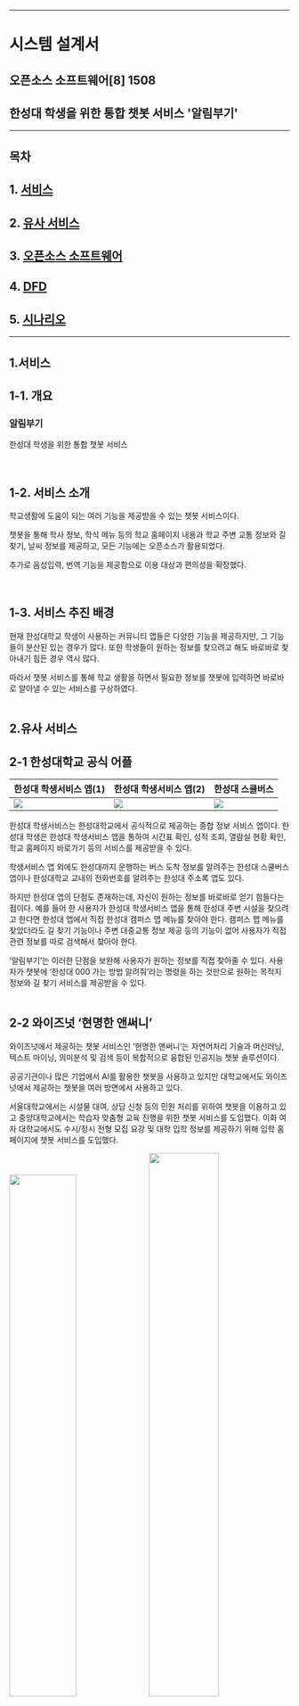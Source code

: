 
<hr>


# 시스템 설계서

## 오픈소스 소프트웨어[8] 1508 
## 한성대 학생을 위한 통합 챗봇 서비스 '알림부기'


<hr>

## 목차

## 1. [서비스](#1서비스) 

## 2. [유사 서비스](#2유사-서비스)

## 3. [오픈소스 소프트웨어](#3오픈소스-소프트웨어)  

## 4. [DFD](#4dfd)  

## 5. [시나리오](#5시나리오)  


<hr>



## 1.서비스

## 1-1. 개요

### 알림부기  
한성대 학생을 위한 통합 챗봇 서비스 



</br>

## 1-2. 서비스 소개

학교생활에 도움이 되는 여러 기능을 제공받을 수 있는 챗봇 서비스이다.

챗봇을 통해 학사 정보, 학식 메뉴 등의 학교 홈페이지 내용과 학교 주변 교통 정보와 길 찾기, 날씨 정보를 제공하고, 모든 기능에는 오픈소스가 활용되었다.

추가로 음성입력, 번역 기능을 제공함으로 이용 대상과 편의성을 확장했다.

</br>

## 1-3. 서비스 추진 배경
 현재 한성대학교 학생이 사용하는 커뮤니티 앱들은 다양한 기능을 제공하지만, 그 기능들이 분산된 있는 경우가 많다. 또한 학생들이 원하는 정보를 찾으려고 해도 바로바로 찾아내기 힘든 경우 역시 많다.


 따라서 챗봇 서비스를 통해 학교 생활을 하면서 필요한 정보를 챗봇에 입력하면 바로바로 알아낼 수 있는 서비스를 구상하였다. 
</br>
</br>

## 2.유사 서비스
## 2-1 한성대학교 공식 어플

|한성대 학생서비스 앱(1)|한성대 학생서비스 앱(2)|한성대 스쿨버스|
|---|---|---|
|<img src="media/hansung main.png">|<img src="media/hansung menu.png">|<img src="media/hansung bus.jpeg">|


한성대 학생서비스는 한성대학교에서 공식적으로 제공하는 종합 정보 서비스 앱이다. 한성대 학생은 한성대 학생서비스 앱을 통하여 시간표 확인, 성적 조회, 열람실 현황 확인, 학교 홈페이지 바로가기 등의 서비스를 제공받을 수 있다.


학생서비스 앱 외에도 한성대까지 운행하는 버스 도착 정보를 알려주는 한성대 스쿨버스 앱이나 한성대학교 교내의 전화번호를 알려주는 한성대 주소록 앱도 있다.


하지만 한성대 앱의 단점도 존재하는데, 자신이 원하는 정보를 바로바로 얻기 힘들다는 점이다. 예를 들어 한 사용자가 한성대 학생서비스 앱을 통해 한성대 주변 시설을 찾으려고 한다면 한성대 앱에서 직접 한성대 캠퍼스 맵 메뉴를 찾아야 한다. 캠퍼스 맵 메뉴를 찾았더라도 길 찾기 기능이나 주변 대중교통 정보 제공 등의 기능이 없어 사용자가 직접 관련 정보를 따로 검색해서 찾아야 한다.

‘알림부기’는 이러한 단점을 보완해 사용자가 원하는 정보를 직접 찾아줄 수 있다. 사용자가 챗봇에 ‘한성대 000 가는 방법 알려줘’라는 명령을 하는 것만으로 원하는 목적지 정보와 길 찾기 서비스를 제공받을 수 있다.
</br>
</br>

## 2-2 와이즈넛 ‘현명한 앤써니’

와이즈넛에서 제공하는 챗봇 서비스인 ‘현명한 앤써니’는 자연어처리 기술과 머신러닝, 텍스트 마이닝, 의미분석 및 검색 등이 복합적으로 융합된 인공지능 챗봇 솔루션이다. 


공공기관이나 많은 기업에서 AI를 활용한 챗봇을 사용하고 있지만 대학교에서도 와이즈넛에서 제공하는 챗봇을 여러 방면에서 사용하고 있다.


서울대학교에서는 시설물 대여, 상담 신청 등의 민원 처리를 위하여 챗봇을 이용하고 있고 중앙대학교에서는 학습자 맞춤형 교육 진행을 위한 챗봇 서비스를 도입했다. 이화 여자 대학교에서도 수시/정시 전형 모집 요강 및 대학 입학 정보를 제공하기 위해 입학 홈페이지에 챗봇 서비스를 도입했다.

<img src="media/chat1.png" width="49%">
<img src="media/chat2.jpg" width="50%">

</br></br>

## 3.오픈소스 소프트웨어

## </br>3-1. __React Native__
### React Native란?

React Native는 페이스북이 개발한 오픈 소스 모바일 애플리케이션 프레임워크이다.

### React Native 선정 이유

React Native는 React의 선언형 UI 프레임워크를 iOS 및 Android에 제공한다. React Native를 사용하면 기본 UI 컨트롤을 사용하고 기본 플랫폼에 대한 전체 액세스 권한을 갖는다.
### React Native의 특징

* React를 사용하면 대화형 UI를 쉽게 만들 수 있다. 선언적 보기를 사용하면 코드를 더 쉽게 예측할 수 있고 디버깅 할 수 있다. 
* 자바스크립트에 대한 변경 사항은 네이티브 앱을 재구축하지 않고도 라이브로 로드할 수 있다.
* 상태를 관리하는 캡슐화된 구성 요소를 만든 다음 복잡한 UI를 만들도록 구성합니다. 
* iOS, Android 및 기타 플랫폼에서 코드를 재사용할 수 있다.

### LICENSE

MIT License

<hr>
## </br>3-2. KoChat

#### 조사자: 박수훈

### Kochat이란?

Kochat은 한국어 전용 오픈소스 목적지향 챗봇 프레임워크이다. <br>
목적지향 챗봇은 일정 관리, 호텔/식당/항공권 등의 예약, 음악 듣기 등 명령 전달, 콜센터 상담 등과 같은 특정된 목적을 달성하기 위해 사용되는 챗봇을 말한다.

### Kochat을 선정한 이유 

초보자가 연구자들의 소스 코드를 활용하여 챗봇을 만들 때, 각각의 모듈을 구현하는 것은 어려우며, 이러한 모듈을 연결하여 파이프라인을 형성하는 것도 많은 전문성을 요한다.


따라서 이들이 목적지향 챗봇을 구현할 때는 직접 모든 모듈을 구현하기보다는 챗봇 빌더나 오픈소스 프레임워크를 활용하는 것이 일반적이다.


이 중 챗봇 빌더의 경우, 대부분 과금 정책을 적용하고 있기 때문에 무료로 목적지향 챗봇을 개발하려면 오픈소스 프레임워크를 이용해야 한다. 현재까지 몇몇 오픈소스가 출시되었지만 주로 영어를 위주로 개발되어 왔고, 한국어를 처리하기 위해서는 복잡한 과정을 거쳐야만 한다.


Kochat은 오픈소스 챗봇 개발 프레임워크이기 때문에 머신러닝 개발자라면 누구나 무료로 한국어 챗봇을 개발할 수 있다.  또한 Kochat은 일반인을 타깃으로한 챗봇빌더보다는 개발자를 타깃으로한 프레임워크로 프레임워크에 본인만의 모델을 추가할 수 있고, Loss 함수를 바꾸거나 새로운 기능을 첨가할 수 있다. 


이에 따라, 한국어 전용 목적지향 챗봇 프레임워크인 Kochat을 사용하게 되었다.

### Kochat 프레임워크에 대해

Kochat 은 데이터세트, 임베딩, 인텐트, 폴백, 엔티티, 슬롯필링+API, 시각화 등의 모듈로 구성된다.

- 데이터 세트 모듈


  사용자의 입력 데이터를 전처리하기 위한 모듈이다. 사용자로부터 문장이 입력되면 네이버 맞춤 검사기를 이용하여 오탈자를 교정한 뒤, 품사를 기반으로 토큰화를 진행한다.
- 임베딩 모듈 <br>
  데이터 전처리 이후에 임베딩 모듈을 통해 워드 임베딩을 수행한다.
- 인텐트 모듈 <br>
  사용자 발화의 의도를 파악하기 위해 사용된다.
- 폴백 모듈 <br>
  정해진 도메인 이외의 문장이 입력된 경우, “잘 모르겠어요.”와 같은 문장을 반환하여 대화가 지정된 도메인 안에서 진행되게 유도한다.
- 엔티티 모듈 <br>
  문장 내에 존재하는 개체명을 인식하기 위해 사용된다. 예를 들어 “수요일 부산 날씨 어때?”라는 문장이 주어지면, ‘수요일’을 날짜(DATE)로, ‘부산’을 장소(LOCATION)로 인식한다.
- 슬롯필링 + API 모듈 <br>
  슬롯필링은 목적지향 챗봇 구현 시 주로 이용되는 기법이다. 먼저 인텐트 모듈을 통해 슬롯을 고르고, 엔티티 모듈을 통해 해당 슬롯을 채운다. 마지막으로 API 를 호출하여 사용자에게 정보를 제공할 수 있다. 예를 들어, 사용자가 “수요일 부산 날씨 어때?”라는 문장을 입력하면 인텐트 모듈은 이 문장을 날씨에 관련된 문장으로 분류하여 여러 슬롯 중, 날씨 API 를 호출하기 위한 슬롯을 선택한다.
- 시각화 모듈 <br>
  사용자는 별도의 설정 없이 여러 가지 시각화 자료를 제공받을 수 있다.
- 사용자 인터페이스
  사용자는 아래와 같이 사용하기 쉬운 인터페이스를 통해 자신만의 챗봇을 구축할 수 있다.

  출처: 고현웅 외 2명. (2021). Kochat: 한국어 목적지향 챗봇 프레임워크. ACK 2021 학술발표회 논문집, 28(2), pp. 596-599.

> 오픈소스 소스코드와 문서: https://github.com/hyunwoongko/kochat

    Copyright 2020 Hyunwoong Ko.
    
    Licensed under the Apache License, Version 2.0 (the "License");
    you may not use this file except in compliance with the License.
    You may obtain a copy of the License at
    
    http://www.apache.org/licenses/LICENSE-2.0
    
    Unless required by applicable law or agreed to in writing, software
    distributed under the License is distributed on an "AS IS" BASIS,
    WITHOUT WARRANTIES OR CONDITIONS OF ANY KIND, either express or implied.
    See the License for the specific language governing permissions and
    limitations under the License.

<hr>
## </br>3-3. __Kospeech(STT)__
#### 조사자: 박태범

https://github.com/sooftware/kospeech

### STT란?

음성인식(Speech Recognition)이란 사람이 말하는 음성 언어를 컴퓨터가 해석해 그 내용을 문자데이터로 전환하는 처리를 말하며 STT(Speech-to-Text)라고도 한다.

### STT 핵심 요소 기술

STT를 위한 데이터에는 크게 음향학적 관점과 언어학점 관점으로 볼 수 있다. 음향학점 관점은 말하는 이, 공간, 노이즈 등의 환경적인 데이터가 주를 이루고 언어학적 관점에서는 어휘, 문맥, 문법 등을 모델링하기 위한 언어 데이터가 주를 이룬다.

STT는 크게 음성/언어 데이터로부터 인식 네트워크 모델을 생성하는 오프라인 학습 단계와 사용자가 발성한 음성을 인식하는 온라인 탐색 단계로 나뉜다. STT 엔진은 음성과 언어 데이터의 사전 지식을 사용해서 음성 신호로부터 문자 정보를 출력하는데 이때 해석이라는 차원에서 STT 알고리즘을 디코더(Decoder)라고도 부른다. 디코딩 단계에서는 학습 단계 결과인 음향 모델(Acoustic Model), 언어 모델(Language Model)과 발음 사전(Pronunciation Lexicon)을 이용하여 입력된 특징 벡터를 모델과 비교, 스코어링(Scoring)하여 단어 열을 최종 결정짓는다.

음향 모델링은 해당 언어의 음운 환경별 발음의 음향적 특성을 확률 모델로 대표 패턴을 생성하는 과정이고, 언어모델링은 어휘 선택, 문장 단위 구문 구조 등 해당 언어의 사용성 문제에 대해 문법 체계를 통계적으로 학습하는 과정이다. 또한 발음 사전 구축을 위해서는 텍스트를 소리 나는 대로 변환하는 음소 변환(Grapheme-to-Phoneme) 구현 과정이 필요하며, 표준 발음을 대상으로 하는 발음 변환 규칙만으로는 방언이나 사용자의 발화 습관과 어투에 따른 다양한 패턴을 반영하기 어려운 경우가 있어 별도의 사전 구축이 필요하게 된다.

### STT의 성능

기존에 상용 서비스에 적용되는 음향 모델의 대부분은 확률 통계 방식인 HMM(Hidden Markov Model) 기반으로 이루어졌으며, 2010년대 들어서면서 딥러닝 기반으로 HMM/DNN 방식으로 단어 인식 오류를 개선하여 20% 성능 향상을 이루어 냈다.

최근에는 시퀀스-투-시퀀스(Sequence-to-Sequence) 방식의 RNN 기반으로 속도와 성능 면에서 좋은 결과를 가져오면서, 음성 인식에서도 번역어(End-to-End) 학습 방식의 발전으로 일련의 오디오 특징을 입력으로 일련의 글자(character) 또는 단어들을 출력으로 하는 단일 함수를 학습할 수 있게 되었다. 또한 CTC(Connectionist Temporal Classification) 이라는 모델로 입력 데이터와 레이블 사이의 음성 정렬(alignment) 정보가 없어도 학습이 가능하게 되었다. 이와 같은 다양한 학습법을 통해 계속해서 STT의 성능은 향상되고 있다.

### 활용 분야

어학원 및 어학 컨텐츠: 외국어 교육 학원 및 컨텐츠 업체에 음성인식을 적용하여 발음 정확도 향상

네비게이션: 네비게이션의 목적지 검색 및 설정 시 음성으로 입력하는 기능

홈쇼핑: 자동 주문 시 물품 수령 주소에 대한 음성인식

채팅 서비스: 사용자의 음성을 인식하여 자동으로 채팅창에 입력하는 기능

### STT 오픈소스 중 Kospeech 모델 선정 이유

1. 한국어 음성으로 구현된 STT 모델이 있는지를 고려했는데, 대부분 오픈소스 STT 모델들은 그 성능이 영어에 한정해서 알려져 있었기 때문에, 한국어 음성에 대해서도 검증된 사례가 있는 Kospeech를 선정했다

2. Kospeech는 2020년 김수환이라는 개발자가 공개한 한국어 음성인식 모델을 제공하는 오픈소스 툴킷이다. Kospeech의 모델들은 End-to-End 방식을 따르는데, 여기서 End-to-End는 음성 데이터가 포함하는 문법, 발음 등의 특징까지 모두 모델이 학습하도록 하는 방식을 말한다. 따라서 Raw audio를 통째로 input으로 넣어주는 것이 특징이다.

### LICENSE

Apache-2.0 라이선스
<hr>


## </br>3-4. MariaDB
MariaDB는 오픈소스 관계형 데이터베이스 관리 시스템이다.

### MariaDB 소개

MariaDB는 MySQL이 오라클에 인수되면서 핵심 개발자들과 의견 차이가 생기게 되면서, 일부 개발자들이 회사를 떠나 새로운 오픈소스 데이터베이스 관리 시스템을 개발하면서 생겨났다. <br>
MariaDB의 초창기 버전인 MariaDB 5.5는 MySQL 5.5 버전을 기반으로 개발했기 때문에 MySQL의 거의 모든 기능과 호환이 가능하다.

### MariaDB 특징

* MariaDB는 MySQL과 동일한 소스 코드를 기반으로 하므로 MySQL과 높은 호환성을 유지한다.
* MySQL과 비교해 애플리케이션 부분 속도가 4~5천배 정도 빠르며, 성능 면에서는 최고 70%의 향상을 보인다.

### MariaDB 역할

MariaDB는 챗봇이 사용자의 입력에 따라 챗봇이 응답한 수행 결과를 저장한다. 추후 비슷한 정보를 요구하거나 자주 묻는 질문 등을 수집하여 챗봇 응답의 정확도를 높인다. 
</br>

### LICENSE

MariaDB 서버: GPL 2.0   
MariaDB 커넥터/클라이언트: LGPL

<hr>

## </br>3-5. OpenWeather
#### 조사자: 이찬우

https://openweathermap.org/api

### OpenWeather란?

 전 세계 날씨 정보를 알려주는 통합 API

### OpenWeather 선정이유 

해당 API를 전 세계의 개발자들이 활용하고 있고, 그만큼 정확도가 높다고 판단하여 선정.

### OpenWeather 특징

- JSON 형태로 다양한 언어를 활용해 서비스를 제작할 수 있다.

- 국가, 도시명으로도 분류할 수 있으며, 위도와 경도의 수치로 해당 위치에 대한 날씨 데이터를 얻을 수 있다.
- 다양한 개발자의 커스텀된 자료와 융합을 할 수 있다.
- 온도뿐만이 아닌 미세먼지 정보도 호출할 수 있다.

### **해당 오픈소스 기능** : Free Plan 기준으로 작성

- 현재 날씨 데이터
- 날씨 예보 (5일 동안)
- 기본 날씨 지도
- 날씨 대시보드
- 대기오염 API
- 지오코딩 API (지리적 위치와 좌표로 검색)
- 날씨 위젯

### 활용 방안

1. 현 거주지의 날씨 정보 및 학교 주변의 날씨, 대기오염을 알려주어 <br>
   등하교 시의 날씨로 인한 불편함을 없게 한다.
2. 날씨 위젯을 활용하여서 한 눈에 날씨 정보를 알 수 있도록 한다.

### LICENSE 

ODbL (Open Database License)

Free와 Startup plan에 한 함.


<hr>
## </br>3-6. __Scrapy__
#### 조사자: 주권영

https://github.com/scrapy/scrapy

### Scrapy란?

웹 데이터 수집 가능한 오픈소스 웹 크롤링 프레임워크

### Scrapy 사용목적

학교 홈페이지에 제시되어 있는 학생식당, 교직원식당의 식단내용을 스캔&저장후 제공한다.

### Scrapy 선정 이유

1. js가 사용되지 않은 홈페이지의 식단표 정보를 수집하기에는, 여러 크롤러중 가장 가벼운 Scrapy가 유리함.
2. 많은 활용 사례로 인해 커뮤니티가 활성화 되어, 개발에 대한 용이성.

### 특징

- <strong>GitHub의 스타 수 45.1k 개로, 현재까지 활발히 개발</strong>되고 있는 크롤러
- 비동기 네트워킹 라이브러리(asynchronous networking library)인 [Twisted](https://twistedmatrix.com/trac/)를 기반으로 매우 우수한 성능 발휘.
- 페이지 렌더링을 위해 필요한 js, image 파일 등을 조회하지 않고 <strong>지정된 URL만 조회함으로 기타 크롤러 대비 가볍고 빠른 성능</strong> 발휘.
- XPath, CSS 표현식으로 HTML 소스에서 데이터 추출 가능.
- 미들웨어 추가나 파이프라인 연결의 용이성으로 우수한 확장성.
- javascript 지원 불가로 인해 동적 웹페이지 정보 수집 불가.

### LICENSE

BSD 3-Clause "New" or "Revised" License ([참고](https://github.com/scrapy/scrapy/blob/master/LICENSE))

<hr>

## </br>3-7. Selenium

#### 조사자: 주권영

https://github.com/seleniumhq/selenium

### Selenium이란?

웹 애플리케이션 자동화 및 테스트를 위한 포터블 프레임워크

### Selenium 사용목적

학교 홈페이지의 학사정보 크롤링 과정에서 Scrapy로 활용 제한되는 부분에 대한 상호 보완.

### Selenium 선정 이유

1. 실제 웹 사이트를 이용하는 것처럼 학교 홈페이지의 공지사항, 비교과 프로그램 등의 정보에 대한 수집이 용이함.
2. 실제 로그인 후 이용 가능한 교내 서비스까지 확인&제공 가능.

### Selenium의 특징

- javascript 렌더링을 통해 생성되는 데이터들을 손쉽게 수집 가능.
- 웹 브라우저 상으로 크롤링이 이루어져 디버깅이 직관적임.
- 웹 브라우저를 실제로 실행시키기에 속도가 많이 느리고, 요구하는 메모리 또한 상대적으로 큼.
- Java, JavaScript, C#, Python, PHP, Ruby, Perl 등 다양한 언어로 사용 가능.

### LICENSE

Apache-2.0 라이선스

<hr>


## </br>3-8. ODsay LAB
#### 조사자: 방경원

https://lab.odsay.com/

### ODsay LAB이란?

Origin + Destination + Say의 약자로 대중교통 API

### 오픈소스 선정 이유

1.  모든 Web, Mobile 환경 지원 (Web, Android, IOS)
2.  전국 모든 버스, 지하철, 열차, 고속버스, 시외버스, 국내항공 전체 약 18만 개 노선데이터를 제공하고 있다.
3.  월2회 전국 대중교통 변경 사항을 반영, 업데이트. (DB 업데이트)
4.  ODsay LAB에서는 영문, 중문(간체, 번체), 일문, 베트남어 등 다국어를 지원.
5.  경위도 좌표를 이용하여 별도 가공 없이 모든 지도에 대중교통 정보 매칭이 가능.

### 활용 방법 

대중교통 API를 챗봇 서비스에 접목할 경우 학생들의 통학뿐 아니라 평소 이동 시 편의성을 제공할 수 있다. 실시간 버스 위치와 도착 정보, 지하철 시간표 기능을 통해 시간 낭비를 줄이고 정류장의 위치, 환승 정보, 길 찾기 기능 등을 통해 효율적인 동선관리가 가능하다. 뿐만 아니라 서울 근교 외에 먼 거리에서 학교에 다니는 학생들은 시외버스나 고속버스,열차 등의 정보제공을 통해 등하교에 있어 편의기능을 제공받을 수 있다. 다국어 기능을 제공함으로써 외국인 학생들도 이용할 수 있다.

ex) Q. OO번 버스가 OO정류장에 몇 분 후 도착인지 알려줘. 

​	  A.  8분 후 OO번 버스가 OO정류장에 도착합니다.

### 활용서비스   

Korea Transit Guide, Bixby 언제와U, 코레일 ga-G 등

<hr>


## </br>3-9. __Kakao Maps API__
#### 조사자: 이서영

Kakao Maps: https://apis.map.kakao.com/web/

### Maps API란?

API는 Application Program Interface의 약자로서 개발을 도와주는 도구이다. 구글, 페이스북, 네이버, 카카오 등 다양한 기업에서는 API를 지원하고 있다. 
API 제공 회사에서 축적한 지도 관련 데이터들을 이용하면 지도 데이터와 지도를 앱에 띄울 수 있는데, 이러한 코드들과 코드들을 사용할 수 있게 연결해주는 것을 Maps API라고 한다.
Maps API는 지도 어플리케이션 내에 사용하기 위한 인터페이스를 제공하고, 그 외에도 마커, 레이아웃, 지도 타입 등 다양한 기능들을 제공하고 있다. 

### Kakao Maps API 선정 이유

우리는 한성대학교 전용 챗봇을 위해 오픈소스를 사용하기 때문에 한정된 지역의 지도 정보만을 필요로 한다. 
그렇기에 구글보다는 학생들의 접근성이 더 높은 카카오 기업의 API를 사용하게 되었고, 
챗봇 개발을 가정하였을 때 카카오톡과 연결하여 서비스 제공을 할 가능성이 높기에 Kakao Maps API를 선정하였다.

간단 요약: 한성대학교 주변 지도 데이터만 요구하기 때문에, 학생들의 접근성이 더 높고 다른 어플리케이션과 연동하기 쉬운 API를 이용하였다. 

### Kakao Maps API 기술

Kakao Maps API를 사용하기 위해서는 카카오에서 발급해주는 API Key가 필요하다. KEY를 발급받은 후 Javascript를 이용하여 원하는 지도의 기능을 구현시킬 수 있다. Kakao Maps는 기본적인 지도 외에도 길찾기나 로드뷰, 원하는 위치에 원하는 컨텐츠를 표시하는 등 다양한 기능들을 추가할 수 있다. 그리고 Kakao Maps는 Web Page뿐만 아니라 Android나 Ios에서의 기능도 지원하고 있어 이를 이용한 다양한 어플리케이션 개발이 가능하다. 

### Kakao Maps API 활용 분야

Kakao Maps API는 다양한 분야에서 사용될 수 있다. 지도 데이터를 사용하여 원하는 지역 주변의 다양한 정보들을 쉽게 얻을 수 있고 지도 고유의 기능을 이용하여 길 찾기 및 즐겨찾기 등을 제공할 수 있다. 이러한 API를 한성대학교 챗봇에 추가한다면 학생들에게 한성대학교 주변 맛집들의 위치와 다양한 정보들을 제공할 수 있고, 현재 있는 위치와 원하는 학교 건물 및 학교 근처 장소까지 손쉽게 찾을 수 있게 지도를 표시해줄 수 있다. 

### Kakao Maps API License 

카카오 플랫폼 서비스 운영 정책 링크: (https://developers.kakao.com/terms/latest/ko/site-policies#prohibited-content)

<hr>

## </br> 3-10. 파파고
#### 조사자: 이선영

https://developers.naver.com/docs/papago/papago-nmt-api-reference.md

### 오픈소스 선정이유

교내에서 사용되는 챗봇이기에 해외 교환학생과 같은 외국인 학생을 위한 번역기능이 필요하다고 판단.

### 오픈 소스 특징

파파고는 다국어 언어 처리에 대한 네이버의 기술과 경험을 번역 엔진에 적용해 보다 정확한 번역 결과를 제공하는 서비스이다. 파파고가 제공하는 RESTful 형태의 API를 사용하면 서비스에 번역 기능을 간단하게 적용할 수 있다.

- **Papago 번역**: 파파고의 인공 신경망 기반 기계 번역 기술(NMT, Neural Machine Translation)로 텍스트를 번역한 결과를 반환하는 RESTful API.
- **언어 감지**: 입력된 텍스트의 언어를 감지해 주는 RESTful API.
- **한글 인명-로마자 변환**: 한글로 된 이름을 로마자 표기로 변환한 결과를 반환하는 RESTful API.

### 오픈소스 활용 방안

- STT로 추출 된 텍스트 혹은 입력된 텍스트를 kochat 프레임워크에 번역처리 과정을 거쳐 사용자에게 적합한 언어로 변환 후 최적의 답변을 제공
  - EX) **How to go Hansung university?** 라는 질문이 입력되면 **한성대학교에 어떻게 가나요?** 로 번역되어 챗봇 프레임워크인 **kochat**에 전송하여 답변을 사용자 맞춤 언어로 변환하여 사용자에게 제공



<hr>

## </br>4.DFD

<img src="media/DFD.png"></img>
</br>
## 5.시나리오

- 사용자는 React Native로 구현된 채팅창에서 챗봇과 대화할 준비를 한다.

- 사용자는 텍스트를 입력하거나 음성 입력을 통해 챗봇에게 명령을 내릴 수 있다.

  1. 음성을 입력했다면 Kospeech을 통해 음성 데이터를 문자 데이터로 전환한다.
  2. 입력된 요청이 외국어라면 Papago를 통해 한국어로 번역한다.

- Kochat은 입력된 문장의 키워드를 분석하여 알맞은 정보를 찾는다.

  1. 날씨

     OpenWeather를 통해 날씨 데이터, 일기 예보, 대기 오염 등의 정보를 return

  2. 식당

     Scrapy를 통해 생성한 식단DB에서 요청에 맞는 식단 정보 return

  3. 교통

     ODsay LAB를 통해 대중교통 도착정보, 시간표 등의 정보를 return

  4. 지도
  
     지도 서비스와 현재 위치 정보, 목적지 경로 return

- Kochat에서 수행한 결과를 MariaDB에 저장하고 GUI를 통해 사용자에게 출력한다.

- 이후 MariaDB에 저장된 데이터에서 자주 사용된 키워드를 요청하면 SQL 질의문을 통해 챗봇 사용자에게 출력한다. 

